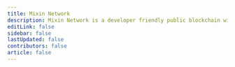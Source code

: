```yaml
---
title: Mixin Network
description: Mixin Network is a developer friendly public blockchain with lightning speed and zero transaction fee. Mixin Network is powered by nodes which are staked XIN tokens and runs with many popular dApps, includes swapping, exchange, minting, lending, micro-payment and other financial services.
editLink: false
sidebar: false
lastUpdated: false
contributors: false
article: false
---
```


<network-hero />

<network-explorers />

<network-nodes />
